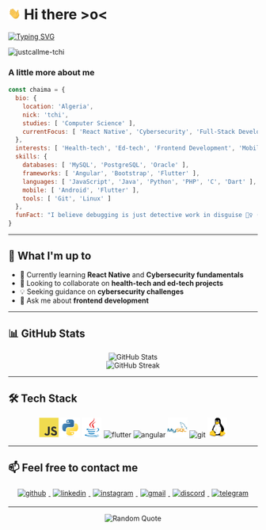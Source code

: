 # <img src="https://raw.githubusercontent.com/ABSphreak/ABSphreak/master/gifs/Hi.gif" width="5%"> Hi there >o<

<a href="https://git.io/typing-svg"><img src="https://readme-typing-svg.demolab.com?font=Fira+Code&size=16&duration=7000&pause=1000&color=5CF713&background=FFFFFF00&width=435&lines=~%24I+love+to+code+things+that+matter+.+.+.+" alt="Typing SVG" /></a>

<p align="left"> <img src="https://komarev.com/ghpvc/?username=justcallme-tchi&label=Profile%20views&color=0e75b6&style=flat" alt="justcallme-tchi" /> </p>

### A little more about me

```js
const chaima = {
  bio: {
    location: 'Algeria',
    nick: 'tchi',
    studies: [ 'Computer Science' ],
    currentFocus: [ 'React Native', 'Cybersecurity', 'Full-Stack Development' ]
  },
  interests: [ 'Health-tech', 'Ed-tech', 'Frontend Development', 'Mobile Apps', 'Cybersecurity' ],
  skills: {
    databases: [ 'MySQL', 'PostgreSQL', 'Oracle' ],
    frameworks: [ 'Angular', 'Bootstrap', 'Flutter' ],
    languages: [ 'JavaScript', 'Java', 'Python', 'PHP', 'C', 'Dart' ],
    mobile: [ 'Android', 'Flutter' ],
    tools: [ 'Git', 'Linux' ]
  },
  funFact: "I believe debugging is just detective work in disguise 🕵️‍♀️ (with snacks 🍫)"
}
```

---

## 🚀 What I'm up to

- 🔭 Currently learning **React Native** and **Cybersecurity fundamentals**
- 🤝 Looking to collaborate on **health-tech and ed-tech projects**
- 💡 Seeking guidance on **cybersecurity challenges**
- 💬 Ask me about **frontend development**

---

## 📊 GitHub Stats

<div align="center">
  <img src="https://github-readme-stats.vercel.app/api?username=justcallme-tchi&show_icons=true&theme=radical&hide_border=true&count_private=true" alt="GitHub Stats" />
</div>

<div align="center">
  <img src="https://github-readme-streak-stats.herokuapp.com/?user=justcallme-tchi&theme=radical&hide_border=true" alt="GitHub Streak" />
</div>

---

## 🛠️ Tech Stack

<p align="center">
  <img src="https://raw.githubusercontent.com/devicons/devicon/master/icons/javascript/javascript-original.svg" alt="javascript" width="40" height="40"/>
  <img src="https://raw.githubusercontent.com/devicons/devicon/master/icons/python/python-original.svg" alt="python" width="40" height="40"/>
  <img src="https://raw.githubusercontent.com/devicons/devicon/master/icons/java/java-original.svg" alt="java" width="40" height="40"/>
  <img src="https://www.vectorlogo.zone/logos/flutterio/flutterio-icon.svg" alt="flutter" width="40" height="40"/>
  <img src="https://angular.io/assets/images/logos/angular/angular.svg" alt="angular" width="40" height="40"/>
  <img src="https://raw.githubusercontent.com/devicons/devicon/master/icons/mysql/mysql-original-wordmark.svg" alt="mysql" width="40" height="40"/>
  <img src="https://www.vectorlogo.zone/logos/git-scm/git-scm-icon.svg" alt="git" width="40" height="40"/>
  <img src="https://raw.githubusercontent.com/devicons/devicon/master/icons/linux/linux-original.svg" alt="linux" width="40" height="40"/>
</p>

---

## 📫 Feel free to contact me
<p align="center">
	<a href="https://github.com/justcallme-tchi" target="_blank">
		<img alt="github" src="https://img.icons8.com/clouds/100/000000/github.png" style="padding: 5px;" width="10%">
	</a>
	<a href="https://www.linkedin.com/in/justcallme-tchi/" target="_blank">
		<img alt="linkedin" src="https://img.icons8.com/clouds/100/000000/linkedin.png" style="padding: 5px;" width="10%">
	</a>
	<a href="https://instagram.com/justcallme.tchi" target="_blank">
		<img alt="instagram" src="https://img.icons8.com/clouds/100/000000/instagram.png" style="padding: 5px;" width="10%">
	</a>
	<a href="mailto:hassani.chaima18@gmail.com" target="_blank">
		<img alt="gmail" src="https://img.icons8.com/clouds/100/000000/gmail.png" style="padding: 5px;" width="10%">
	</a>
	<a href="https://discord.com/users/895728962767048746" target="_blank">
		<img alt="discord" src="https://img.icons8.com/clouds/512/discord-logo.png" style="padding: 5px;" width="10%">
	</a>
	<a href="https://t.me/justcallme_tchi" target="_blank">
		<img alt="telegram" src="https://img.icons8.com/clouds/512/telegram-app.png" style="padding: 5px;" width="10%">
	</a>
</p>

---

<div align="center">
  <img src="https://quotes-github-readme.vercel.app/api?type=horizontal&theme=radical" alt="Random Quote" />
</div>
